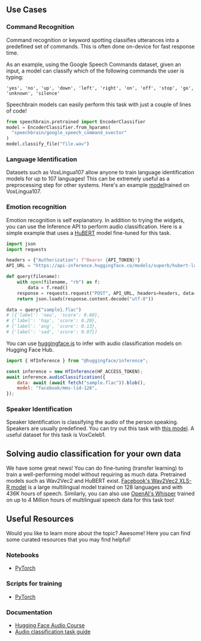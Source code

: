 ## Use Cases

### Command Recognition

Command recognition or keyword spotting classifies utterances into a predefined set of commands. This is often done on-device for fast response time.

As an example, using the Google Speech Commands dataset, given an input, a model can classify which of the following commands the user is typing:

```
'yes', 'no', 'up', 'down', 'left', 'right', 'on', 'off', 'stop', 'go', 'unknown', 'silence'
```

Speechbrain models can easily perform this task with just a couple of lines of code!

```python
from speechbrain.pretrained import EncoderClassifier
model = EncoderClassifier.from_hparams(
  "speechbrain/google_speech_command_xvector"
)
model.classify_file("file.wav")
```

### Language Identification

Datasets such as VoxLingua107 allow anyone to train language identification models for up to 107 languages! This can be extremely useful as a preprocessing step for other systems. Here's an example [model](https://huggingface.co/TalTechNLP/voxlingua107-epaca-tdnn)trained on VoxLingua107.

### Emotion recognition

Emotion recognition is self explanatory. In addition to trying the widgets, you can use the Inference API to perform audio classification. Here is a simple example that uses a [HuBERT](https://huggingface.co/superb/hubert-large-superb-er) model fine-tuned for this task.

```python
import json
import requests

headers = {"Authorization": f"Bearer {API_TOKEN}"}
API_URL = "https://api-inference.huggingface.co/models/superb/hubert-large-superb-er"

def query(filename):
    with open(filename, "rb") as f:
        data = f.read()
    response = requests.request("POST", API_URL, headers=headers, data=data)
    return json.loads(response.content.decode("utf-8"))

data = query("sample1.flac")
# [{'label': 'neu', 'score': 0.60},
# {'label': 'hap', 'score': 0.20},
# {'label': 'ang', 'score': 0.13},
# {'label': 'sad', 'score': 0.07}]
```

You can use [huggingface.js](https://github.com/huggingface/huggingface.js) to infer with audio classification models on Hugging Face Hub.

```javascript
import { HfInference } from "@huggingface/inference";

const inference = new HfInference(HF_ACCESS_TOKEN);
await inference.audioClassification({
	data: await (await fetch("sample.flac")).blob(),
	model: "facebook/mms-lid-126",
});
```

### Speaker Identification

Speaker Identification is classifying the audio of the person speaking. Speakers are usually predefined. You can try out this task with [this model](https://huggingface.co/superb/wav2vec2-base-superb-sid). A useful dataset for this task is VoxCeleb1.

## Solving audio classification for your own data

We have some great news! You can do fine-tuning (transfer learning) to train a well-performing model without requiring as much data. Pretrained models such as Wav2Vec2 and HuBERT exist. [Facebook's Wav2Vec2 XLS-R model](https://huggingface.co/docs/transformers/model_doc/xlsr_wav2vec2) is a large multilingual model trained on 128 languages and with 436K hours of speech. Similarly, you can also use [OpenAI's Whisper](https://huggingface.co/docs/transformers/model_doc/whisper) trained on up to 4 Million hours of multilingual speech data for this task too!

## Useful Resources

Would you like to learn more about the topic? Awesome! Here you can find some curated resources that you may find helpful!

### Notebooks

- [PyTorch](https://colab.research.google.com/github/huggingface/notebooks/blob/master/examples/audio_classification.ipynb)

### Scripts for training

- [PyTorch](https://github.com/huggingface/transformers/tree/main/examples/pytorch/audio-classification)

### Documentation

- [Hugging Face Audio Course](https://huggingface.co/learn/audio-course/chapter4/introduction)
- [Audio classification task guide](https://huggingface.co/docs/transformers/tasks/audio_classification)
